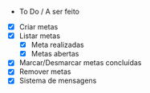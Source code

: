 - To Do / A ser feito

- [x] Criar metas
- [x] Listar metas
  - [x] Meta realizadas
  - [x] Metas abertas
- [x] Marcar/Desmarcar metas concluídas
- [x] Remover metas
- [x] Sistema de mensagens
